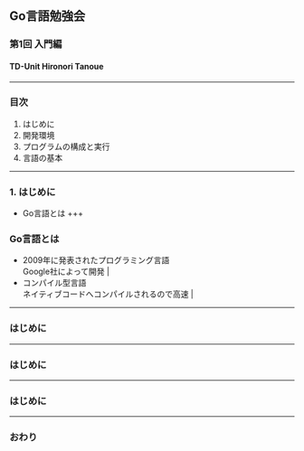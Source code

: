 ## Go言語勉強会
### 第1回 入門編
#### TD-Unit Hironori Tanoue
---
### 目次
1. はじめに
2. 開発環境
3. プログラムの構成と実行
4. 言語の基本
---
### 1. はじめに
- Go言語とは
+++
### Go言語とは
- 2009年に発表されたプログラミング言語  
Google社によって開発 |
- コンパイル型言語  
ネイティブコードへコンパイルされるので高速 |
---
### はじめに
---
### はじめに
---
### はじめに
---
### おわり
